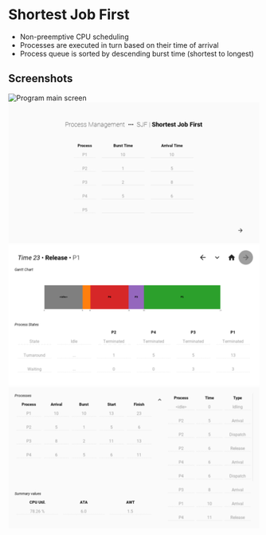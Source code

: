 # Shortest Job First

- Non-preemptive CPU scheduling
- Processes are executed in turn based on their time of arrival
- Process queue is sorted by descending burst time (shortest to longest)

## Screenshots

![Program main screen](./graphics/06-main.png)
![Sample inputs](./graphics/06-examples.png)
![Sample results](./graphics/06-results.png)
![Sample summary](./graphics/06-summary.png)

